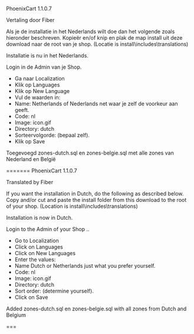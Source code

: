 PhoenixCart 1.1.0.7

Vertaling door Fiber

Als je de installatie in het Nederlands wilt doe dan het volgende zoals hieronder beschreven.
Kopieër en/of knip en plak de map install uit deze download naar de root van je shop.
(Locatie is install\includes\translations)
 
Installatie is nu in het Nederlands.

Login in de Admin van je Shop.

- Ga naar Localization 
- Klik op Languages
- Klik op New Language
- Vul de waarden in:
-  Name: Netherlands of Nederlands net waar je zelf de voorkeur aan geeft.
-  Code: nl
-  Image: icon.gif
-  Directory: dutch
-  Sorteervolgorde: (bepaal zelf).
-  Klik op Save


Toegevoegd zones-dutch.sql en zones-belgie.sql met alle zones van Nederland en België

=======
PhoenixCart 1.1.0.7

Translated by Fiber

If you want the installation in Dutch, do the following as described below.
Copy and/or cut and paste the install folder from this download to the root of your shop.
(Location is install\includes\translations\)

Installation is now in Dutch.

Login to the Admin of your Shop ..

- Go to Localization
- Click on Languages
- Click on  New Languages
- Enter the values:
-  Name Dutch or Netherlands just what you prefer yourself.
-  Code: nl
-  Image: icon.gif
-  Directory: dutch
-  Sort order: (determine yourself).
-  Click on Save

Added zones-dutch.sql en zones-belgie.sql with all zones from Dutch and Belgium

===

